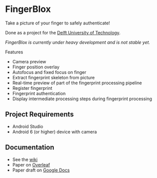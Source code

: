 # FingerBlox

Take a picture of your finger to safely authenticate!

Done as a project for the [Delft University of Technology](http://www.tudelft.nl/en/).

*FingerBlox is currently under heavy development and is not stable yet.*


Features

- Camera preview
- Finger position overlay
- Autofocus and fixed focus on finger
- Extract fingerprint skeleton from picture
- Real-time preview of part of the fingerprint processing pipeline
- Register fingerprint
- Fingerprint authentication
- Display intermediate processing steps during fingerprint processing

Project Requirements
-----------------------
* Android Studio
* Android 6 (or higher) device with camera

Documentation
----------------
- See the [wiki](https://github.com/jorenham/fingerblox/wiki)
- Paper on [Overleaf](https://www.overleaf.com/read/rgfgshdnpkhr)
- Paper draft on [Google Docs](https://docs.google.com/document/d/1i00Jio3MYiEpwcIjN6dyZs8hsday0fpol-XJ1wp7EvA/edit?usp=sharing)
